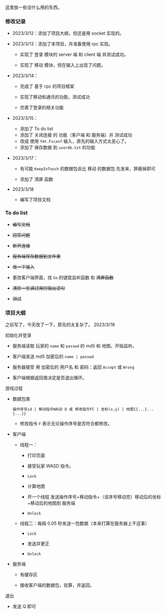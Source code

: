 这里放一些没什么用的东西。

### 修改记录

- 2023/3/12：添加了项目大纲，但还是用 socket 实现的。

- 2023/3/13：添加了本项目，并准备使用 rpc 实现。
  
  - 实现了 登录 模块的 server 端 和 client 端 并测试成功。
  
  - 实现了 移动 模块，但在输入上出现了问题。

- 2023/3/14：
  
  - 完成了 基于 rpc 的项目框架
  
  - 实现了移动和通讯的功能，测试成功
  
  - 完善了登录的相关功能

- 2023/3/15：
  
  - 添加了 To do list
  - 添加了 关闭连接 的 功能（客户端 和 服务端）并 测试成功
  - 改成 使用 `fmt.Fscanf` 输入，原先的输入方式太恶心了。 
  - 添加了 保存数据 到 `userdb.txt` 的功能

- 2023/3/17：
  
  - 有可能 `KeepInTouch`  的数据包会比 移动 的数据包 先发来，屏蔽掉即可
  
  - 添加了 清屏 函数

- 2023/3/18
  
  - 编写了项目文档

### To do list

- ~~编写文档~~

- ~~回答问题~~

- ~~断开连接~~

- ~~服务端保存数据到文件里~~

- ~~改一下输入~~ 

- 更改客户端界面，找 `Go` 的键盘监听函数 和 ~~清屏函数~~

- ~~清除一些调试用的输出语句~~

- ~~测试~~

### 项目大纲

之前写了，今天改了一下，原先的太复杂了。 2023/3/18

初始化并登录

- 服务端读取 玩家的 `name` 和 `passwd` 的 md5 和 地图，开始监听。

- 客户端发送 md5 加密后的 `name | passwd`

- 服务器接受 用 加密后的 用户名 和 密码：返回 `Accept` 或 `Wrong`

- 客户端根据返回值决定是否退出循环。

游戏过程

- 数据包类
  
  `操作序号id | 移动指令WASD Q 或 修改指令FC | 坐标(x,y) | 地图{{...}...{...}}`
  
  - 修改指令 `F` 表示无论操作序号是否符合都修改。

- 客户端
  
  - 线程一：
    
    - 打印页面
    
    - 接受玩家 WASD 指令。
    
    - `Lock`
    
    - 计算地图
    
    - 开一个线程 发送操作序号+移动指令+（该序号移动完）移动后的坐标+移动后的地图到 服务端
    
    - `Unlock`
  
  - 线程二：每隔 0.05 秒发送一包数据（本来打算在服务器上干这事）
    
    - `Lock`
    
    - 发送并更正
    
    - `Unlock`

- 服务端
  
  - 有缓存区
  
  - 接收客户端的数据包，验算，并返回。

退出

- 发送 Q 即可

### 
